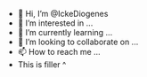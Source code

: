 - 👋 Hi, I’m @IckeDiogenes
- 👀 I’m interested in ...
- 🌱 I’m currently learning ...
- 💞️ I’m looking to collaborate on ...
- 📫 How to reach me ...
- This is filler ^

<!---
IckeDiogenes/IckeDiogenes is a ✨ special ✨ repository because its `README.md` (this file) appears on your GitHub profile.
You can click the Preview link to take a look at your changes.
--->
